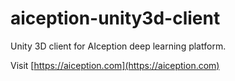 # aiception-unity3d-client

Unity 3D client for AIception deep learning platform.

Visit [https://aiception.com](https://aiception.com)
